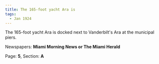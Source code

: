 ```yaml
---  
title: The 165-foot yacht Ara is  
tags:  
  - Jan 1924  
---  
```

  
The 165-foot yacht Ara is docked next to Vanderbilt's Ara at the municipal piers.  
  
Newspapers: **Miami Morning News or The Miami Herald**  
  
Page: **5**, Section: **A** 
